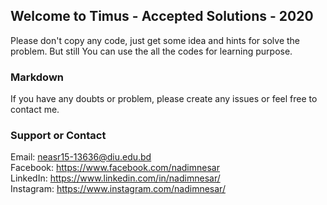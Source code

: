 ## Welcome to Timus - Accepted Solutions - 2020

Please don't copy any code, just get some idea and hints for solve the problem. But still You can use the all the codes for learning purpose.

### Markdown

If you have any doubts or problem, please create any issues or feel free to contact me.

### Support or Contact

Email: neasr15-13636@diu.edu.bd  <br/>
Facebook: https://www.facebook.com/nadimnesar <br/>
LinkedIn: https://www.linkedin.com/in/nadimnesar/ <br/>
Instagram: https://www.instagram.com/nadimnesar/
